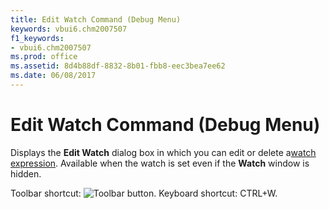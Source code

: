 ```yaml
---
title: Edit Watch Command (Debug Menu)
keywords: vbui6.chm2007507
f1_keywords:
- vbui6.chm2007507
ms.prod: office
ms.assetid: 8d4b88df-8832-8b01-fbb8-eec3bea7ee62
ms.date: 06/08/2017
---
```



# Edit Watch Command (Debug Menu)

Displays the  **Edit Watch** dialog box in which you can edit or delete a[watch expression](../../Glossary/vbe-glossary.md#watch-expression). Available when the watch is set even if the  **Watch** window is hidden.

Toolbar shortcut: 
![Toolbar button](../../../images/tbr_edtw_ZA01201700.gif). Keyboard shortcut: CTRL+W.

